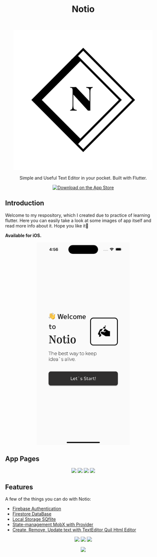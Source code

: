 <h1 align="center"> Notio </h1> <br>
<p align="center">
    <img alt="GitPoint" title="GitPoint" src="https://github.com/rahat-limit/notio/blob/master/git-repo-assets/512x512logo.png" width="450">
</p>

<p align="center">
  Simple and Useful Text Editor in your pocket. Built with Flutter.
</p>

<p align="center">
<!--  Link to AppStore  -->
  <a href="/">
    <img alt="Download on the App Store" title="App Store" src="http://i.imgur.com/0n2zqHD.png" width="140">
  </a>

<!--   <a href="/"> <---- link to play market
    <img alt="Get it on Google Play" title="Google Play" src="http://i.imgur.com/mtGRPuM.png" width="140">
  </a> -->
</p>

## Introduction
Welcome to my respository, which I created due to practice of learning flutter. Here you can easily take a look at some images of app itself and read more info about it. Hope you like it🤙

**Available for iOS.**

<p align="center">
  <img src = "https://github.com/rahat-limit/notio/blob/master/git-repo-assets/Simulator%20Screen%20Shot%20-%20iPhone%2014%20Pro%20-%202023-05-18%20at%2016.56.19.png" width=300>
</p>

## App Pages
<p align='center'>
    <image src='https://github.com/rahat-limit/notio/blob/master/git-repo-assets/Simulator%20Screen%20Shot%20-%20iPhone%2014%20Pro%20-%202023-05-18%20at%2016.56.51.png' width='200'/>
    <image src='https://github.com/rahat-limit/notio/blob/master/git-repo-assets/Simulator%20Screen%20Shot%20-%20iPhone%2014%20Pro%20-%202023-05-18%20at%2016.57.03.png' width='200'/>
    <image src='https://github.com/rahat-limit/notio/blob/master/git-repo-assets/Simulator%20Screen%20Shot%20-%20iPhone%2014%20Pro%20-%202023-05-18%20at%2016.58.31.png' width='200'/>
    <image src='https://github.com/rahat-limit/notio/blob/master/git-repo-assets/Simulator%20Screen%20Shot%20-%20iPhone%2014%20Pro%20-%202023-05-18%20at%2016.58.31.png' width='200'/>
</p>

## Features

A few of the things you can do with Notio:

* [Firebase Authentication](https://firebase.google.com) 
* [Firestore DataBase](https://firebase.google.com)
* [Local Storage SQflite](https://pub.dev/packages/sqflite)
* [State-management MobX with Provider](https://mobx.netlify.app)
* [Create, Remove, Update text with TextEditor Quil Html Editor](https://pub.dev/packages/quill_html_editor)

<p align="center">
    <img src="https://www.gstatic.com/devrel-devsite/prod/vfe8699a5d354c41f3f953a7a9794768d4d2f39d37577d5708b5539be069912e1/firebase/images/lockup.svg" width=200>
    <img src="https://www.mysql.com/common/logos/logo-mysql-170x115.png" width=200>
    <img src="https://mobx.netlify.app/mobx.svg" width=200>
</p>

<p align="center">
  <img src = "http://i.imgur.com/0iorG20.png" width=700>
</p>
<!-- 
## Feedback

Feel free to send us feedback on [Twitter](https://twitter.com/gitpointapp) or [file an issue](https://github.com/gitpoint/git-point/issues/new). Feature requests are always welcome. If you wish to contribute, please take a quick look at the [guidelines](./CONTRIBUTING.md)!

If there's anything you'd like to chat about, please feel free to join our [Gitter chat](https://gitter.im/git-point)!
 -->

Thank you to all our backers! 🙏 [[Become a backer](https://opencollective.com/git-point#backer)]

<a href="https://opencollective.com/git-point#backers" target="_blank"><img src="https://opencollective.com/git-point/backers.svg?width=890"></a>
## Acknowledgments

